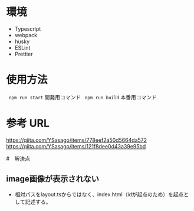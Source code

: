 # 環境

- Typescript
- webpack
- husky
- ESLint
- Prettier

# 使用方法

` npm run start` 開発用コマンド
` npm run build` 本番用コマンド

# 参考 URL

https://qiita.com/YSasago/items/778eef2a50d5664da572
https://qiita.com/YSasago/items/121f8dee0d43a39e95bd

#　解決点
## image画像が表示されない
- 相対パスをlayout.tsからではなく、index.html（idが起点のため）を起点として記述する。

